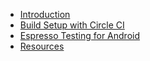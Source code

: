 * [Introduction](docs/intro.md)
* [Build Setup with Circle CI](docs/circleci.md)
* [Espresso Testing for Android](docs/espresso.md)
* [Resources](docs/resources.md)
